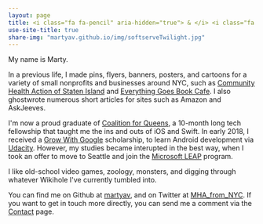 ```yaml
---
layout: page
title: <i class="fa fa-pencil" aria-hidden="true"> & </i> <i class="fa fa-terminal aria-hidden="true"></i> 
use-site-title: true
share-img: "martyav.github.io/img/softserveTwilight.jpg"
---
```


My name is Marty. 

In a previous life, I made pins, flyers, banners, posters, and cartoons for a variety of small nonprofits and businesses around NYC, such as [Community Health Action of Staten Island](https://www.chasiny.org/) and [Everything Goes Book Cafe](http://www.etgstores.com/bookcafe/). I also ghostwrote numerous short articles for sites such as Amazon and AskJeeves.

I'm now a proud graduate of [Coalition for Queens](https://www.c4q.nyc/accesscode), a 10-month long tech fellowship that taught me the ins and outs of iOS and Swift. In early 2018, I received a [Grow With Google](https://developers.googleblog.com/2017/10/grow-with-google-scholarships.html) scholarship, to learn Android development via [Udacity](https://www.udacity.com/grow-with-google). However, my studies became interupted in the best way, when I took an offer to move to Seattle and join the [Microsoft LEAP](http://www.industryexplorers.com/) program.

I like old-school video games, zoology, monsters, and digging through whatever Wikihole I've currently tumbled into.

You can find me on Github at [martyav](https://github.com/martyav), and on Twitter at [MHA_from_NYC](https://twitter.com/MHA_from_NYC). If you want to get in touch more directly, you can send me a comment via the [Contact](https://goo.gl/forms/GAB9KQMxD9bRsiK83) page.
